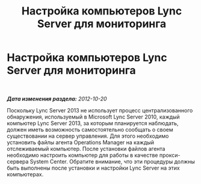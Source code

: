 ﻿---
title: Настройка компьютеров Lync Server для мониторинга
TOCTitle: Настройка компьютеров Lync Server для мониторинга
ms:assetid: 9f1b2b91-d5af-42ad-a27d-b0815f762ad8
ms:mtpsurl: https://technet.microsoft.com/ru-ru/library/JJ205118(v=OCS.15)
ms:contentKeyID: 49310692
ms.date: 05/19/2016
mtps_version: v=OCS.15
ms.translationtype: HT
---

# Настройка компьютеров Lync Server для мониторинга

 

_**Дата изменения раздела:** 2012-10-20_

Поскольку Lync Server 2013 не использует процесс централизованного обнаружения, используемый в Microsoft Lync Server 2010, каждый компьютер Lync Server 2013, за которым планируется наблюдать, должен иметь возможность самостоятельно сообщать о своем существовании на сервер управления. Для этого необходимо установить файлы агента Operations Manager на каждый отслеживаемый компьютер. После установки файлов агента необходимо настроить компьютер для работы в качестве прокси-сервера System Center. Обратите внимание, что эти процедуры должны быть выполнены после установки и настройки Lync Server на этих компьютерах.

